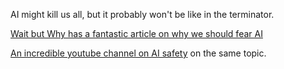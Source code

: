 AI might kill us all, but it probably won't be like in the terminator.

[Wait but Why has a fantastic article on why we should fear AI](https://waitbutwhy.com/2015/01/artificial-intelligence-revolution-1.html)

[An incredible youtube channel on AI safety](https://www.youtube.com/channel/UCLB7AzTwc6VFZrBsO2ucBMg) on the same topic.
